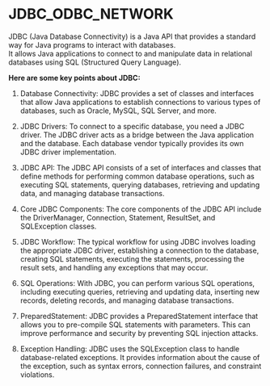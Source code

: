 # JDBC_ODBC_NETWORK
JDBC (Java Database Connectivity) is a Java API that provides a standard way for Java programs to interact with databases. <br>
It allows Java applications to connect to and manipulate data in relational databases using SQL (Structured Query Language). <br>

**Here are some key points about JDBC:**

1. Database Connectivity: JDBC provides a set of classes and interfaces that allow Java applications to establish connections to various types of databases, such as Oracle, MySQL, SQL Server, and more.

2. JDBC Drivers: To connect to a specific database, you need a JDBC driver. The JDBC driver acts as a bridge between the Java application and the database. Each database vendor typically provides its own JDBC driver implementation.

3. JDBC API: The JDBC API consists of a set of interfaces and classes that define methods for performing common database operations, such as executing SQL statements, querying databases, retrieving and updating data, and managing database transactions.

4. Core JDBC Components: The core components of the JDBC API include the DriverManager, Connection, Statement, ResultSet, and SQLException classes.

5. JDBC Workflow: The typical workflow for using JDBC involves loading the appropriate JDBC driver, establishing a connection to the database, creating SQL statements, executing the statements, processing the result sets, and handling any exceptions that may occur.

6. SQL Operations: With JDBC, you can perform various SQL operations, including executing queries, retrieving and updating data, inserting new records, deleting records, and managing database transactions.

7. PreparedStatement: JDBC provides a PreparedStatement interface that allows you to pre-compile SQL statements with parameters. This can improve performance and security by preventing SQL injection attacks.

8. Exception Handling: JDBC uses the SQLException class to handle database-related exceptions. It provides information about the cause of the exception, such as syntax errors, connection failures, and constraint violations.
